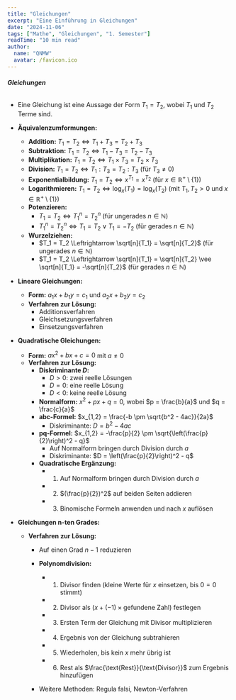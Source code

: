 ```yaml
---
title: "Gleichungen"
excerpt: "Eine Einführung in Gleichungen"
date: "2024-11-06"
tags: ["Mathe", "Gleichungen", "1. Semester"]
readTime: "10 min read"
author:
  name: "QNMW"
  avatar: /favicon.ico
---
```


###### **Gleichungen**

- Eine Gleichung ist eine Aussage der Form $T_1 = T_2$, wobei $T_1$ und $T_2$ Terme sind.

- **Äquivalenzumformungen:**
	- **Addition:** $T_1 = T_2 \Leftrightarrow T_1 + T_3 = T_2 + T_3$
	- **Subtraktion:** $T_1 = T_2 \Leftrightarrow T_1 - T_3 = T_2 - T_3$
	- **Multiplikation:** $T_1 = T_2 \Leftrightarrow T_1 \times T_3 = T_2 \times T_3$
	- **Division:** $T_1 = T_2 \Leftrightarrow T_1 : T_3 = T_2 : T_3$ (für $T_3 \neq 0$)
	- **Exponentialbildung:** $T_1 = T_2 \Leftrightarrow x^{T_1} = x^{T_2}$ (für $x \in \mathbb{R^+} \setminus \{1\}$)
	- **Logarithmieren:** $T_1 = T_2 \Leftrightarrow \log_x(T_1) = \log_x(T_2)$ (mit $T_1, T_2 > 0$ und $x \in \mathbb{R^+} \setminus \{1\}$)
	- **Potenzieren:**
		- $T_1 = T_2 \Leftrightarrow T_1^n = T_2^n$ (für ungerades $n \in \mathbb N$)
		- $T_1^n = T_2^n \Leftrightarrow T_1 = T_2 \vee T_1 = -T_2$ (für gerades $n \in \mathbb N$)
	- **Wurzelziehen:**
		- $T_1 = T_2 \Leftrightarrow \sqrt[n]{T_1} = \sqrt[n]{T_2}$ (für ungerades $n \in \mathbb N$)
		- $T_1 = T_2 \Leftrightarrow \sqrt[n]{T_1} = \sqrt[n]{T_2} \vee \sqrt[n]{T_1} = -\sqrt[n]{T_2}$ (für gerades $n \in \mathbb N$)

- **Lineare Gleichungen:**
	- **Form:** $a_1x + b_1y = c_1$ und $a_2x + b_2y = c_2$
	- **Verfahren zur Lösung:**
		- Additionsverfahren
		- Gleichsetzungsverfahren
		- Einsetzungsverfahren

- **Quadratische Gleichungen:**
	- **Form:** $ax^2 + bx + c = 0$ mit $a \neq 0$
	- **Verfahren zur Lösung:**
		- **Diskriminante $D$:**
			- $D > 0$: zwei reelle Lösungen
			- $D = 0$: eine reelle Lösung
			- $D < 0$: keine reelle Lösung
		- **Normalform:** $x^2 + px + q = 0$, wobei $p = \frac{b}{a}$ und $q = \frac{c}{a}$
		- **abc-Formel:** $x_{1,2} = \frac{-b \pm \sqrt{b^2 - 4ac}}{2a}$
			- Diskriminante: $D = b^2 - 4ac$
		- **pq-Formel:** $x_{1,2} = -\frac{p}{2} \pm \sqrt{\left(\frac{p}{2}\right)^2 - q}$
			- Auf Normalform bringen durch Division durch $a$
			- Diskriminante: $D = \left(\frac{p}{2}\right)^2 - q$
		- **Quadratische Ergänzung:**
			- 1. Auf Normalform bringen durch Division durch $a$
			- 2. $(\frac{p}{2})^2$ auf beiden Seiten addieren
			- 3. Binomische Formeln anwenden und nach $x$ auflösen

- **Gleichungen n-ten Grades:**
	- **Verfahren zur Lösung:**
		- Auf einen Grad $n - 1$ reduzieren
		- **Polynomdivision:**
			- 1. Divisor finden (kleine Werte für $x$ einsetzen, bis $0 = 0$ stimmt)
			- 2. Divisor als $(x + (-1) \times \text{gefundene Zahl})$ festlegen
			- 3. Ersten Term der Gleichung mit Divisor multiplizieren
			- 4. Ergebnis von der Gleichung subtrahieren
			- 5. Wiederholen, bis kein $x$ mehr übrig ist
			- 6. Rest als $\frac{\text{Rest}}{\text{Divisor}}$ zum Ergebnis hinzufügen

		- Weitere Methoden: Regula falsi, Newton-Verfahren





